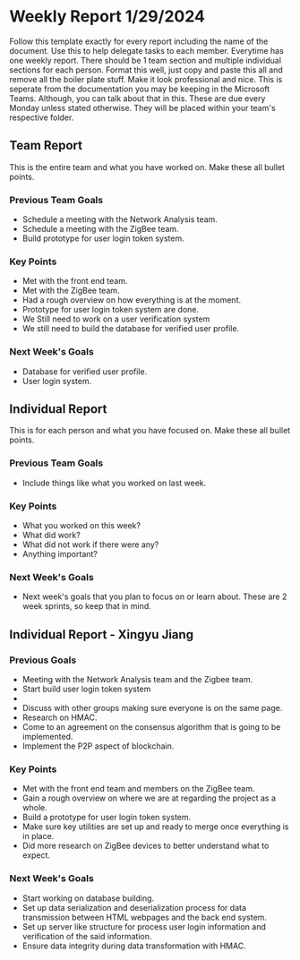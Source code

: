 # Weekly Report 1/29/2024
Follow this template exactly for every report including the name of the document. Use this to help delegate tasks to each member. Everytime has one weekly report. There should be 1 team section and multiple individual sections for each person.
Format this well, just copy and paste this all and remove all the boiler plate stuff. Make it look professional and nice. This is seperate from the documentation you may be keeping in the Microsoft Teams. Although, you can talk about that in this. These are due every Monday unless stated otherwise. They will be placed within your team's respective folder.

## Team Report
This is the entire team and what you have worked on. Make these all bullet points.

### Previous Team Goals
- Schedule a meeting with the Network Analysis team.
- Schedule a meeting with the ZigBee team.
- Build prototype for user login token system.

### Key Points
- Met with the front end team.
- Met with the ZigBee team.
- Had a rough overview on how everything is at the moment.
- Prototype for user login token system are done. 
- We Still need to work on a user verification system
- We still need to build the database for verified user profile. 
  
### Next Week's Goals
- Database for verified user profile. 
- User login system.

## Individual Report
This is for each person and what you have focused on. Make these all bullet points.

### Previous Team Goals
- Include things like what you worked on last week.
  
### Key Points
- What you worked on this week?
- What did work?
- What did not work if there were any?
- Anything important?
  
### Next Week's Goals
- Next week's goals that you plan to focus on or learn about. These are 2 week sprints, so keep that in mind.

## Individual Report - Xingyu Jiang
### Previous Goals
- Meeting with the Network Analysis team and the Zigbee team.
- Start build user login token system
- 
- Discuss with other groups making sure everyone is on the same page.
- Research on HMAC.
- Come to an agreement on the consensus algorithm that is going to be implemented.
- Implement the P2P aspect of blockchain.

### Key Points
- Met with the front end team and members on the ZigBee team.
- Gain a rough overview on where we are at regarding the project as a whole.
- Build a prototype for user login token system.
- Make sure key utilities are set up and ready to merge once everything is in place.
- Did more research on ZigBee devices to better understand what to expect.

### Next Week's Goals
- Start working on database building. 
- Set up data serialization and deserialization process for data transmission between HTML webpages and the back end system. 
- Set up server like structure for process user login information and verification of the said information.
- Ensure data integrity during data transformation with HMAC. 